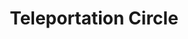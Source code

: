 ---
title: "Teleportation Circle"
permalink: /spells/teleportation-circle/
tags:
  - Spell
available_for:
  - Bard
  - Sorcerer
  - Wizard
level: "5th Level"
school: "Conjuration"
range: "10 ft"
area: "10 ft"
shape: "Sphere"
comp:
  - V
  - M
material: "rare chalks and inks infused with precious gems with 50 gp, which the spell consumes."
duration: "1 round"
cast_time: "1 Minute"
description: |
  As you cast the spell, you draw a 10-foot-diameter circle on the ground inscribed with sigils that link your location to a permanent teleportation circle of your choice whose sigil sequence you know and that is on the same plane of existence as you. A shimmering portal opens within the circle you drew and remains open until the end of your next turn. Any creature that enters the portal instantly appears within 5 feet of the destination circle or in the nearest unoccupied space if that space is occupied.

  Many major temples, guilds, and other important places have permanent teleportation circles inscribed somewhere within their confines. Each such circle includes a unique sigil sequence--a string of magical runes arranged in a particular pattern. When you first gain the ability to cast this spell, you learn the sigil sequences for two destinations on the Material Plane, determined by the DM. You can learn additional sigil sequences during your adventures. You can commit a new sigil sequence to memory after studying it for 1 minute.

  You can create a permanent teleportation circle by casting this spell in the same location every day for one year. You need not use the circle to teleport when you cast the spell in this way.
excerpt: "As you cast the spell, you draw a 10-foot-diameter circle on the ground inscribed with sigils that link your location to a permanent teleportation circle of your choice whose sigil sequence you know and that is on the same plane of existence as you."
source: "Basic Rules"
---